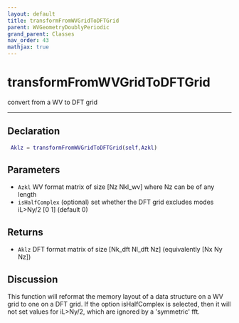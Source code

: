 ```yaml
---
layout: default
title: transformFromWVGridToDFTGrid
parent: WVGeometryDoublyPeriodic
grand_parent: Classes
nav_order: 43
mathjax: true
---
```


#  transformFromWVGridToDFTGrid

convert from a WV to DFT grid


---

## Declaration
```matlab
 Aklz = transformFromWVGridToDFTGrid(self,Azkl)
```
## Parameters
+ `Azkl`  WV format matrix of size [Nz Nkl_wv] where Nz can be of any length
+ `isHalfComplex`  (optional) set whether the DFT grid excludes modes iL>Ny/2 [0 1] (default 0)

## Returns
+ `Aklz`  DFT format matrix of size [Nk_dft Nl_dft Nz] (equivalently [Nx Ny Nz])

## Discussion

  This function will reformat the memory layout of a data
  structure on a WV grid to one on a DFT grid. If the option
  isHalfComplex is selected, then it will not set values for
  iL>Ny/2, which are ignored by a 'symmetric' fft.
 
          
